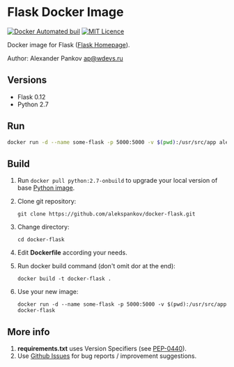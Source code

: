 Flask Docker Image
==================

[![Docker Automated buil](https://img.shields.io/docker/automated/jrottenberg/ffmpeg.svg?maxAge=2592000?style=flat-square)](https://hub.docker.com/r/aleksxp/docker-flask/)
[![MIT Licence](https://badges.frapsoft.com/os/mit/mit.svg?v=103)](https://opensource.org/licenses/mit-license.php)


Docker image for Flask ([Flask Homepage](http://flask.pocoo.org/)).

Author: Alexander Pankov <ap@wdevs.ru>

Versions
--------

- Flask 0.12
- Python 2.7

Run
---

```bash
docker run -d --name some-flask -p 5000:5000 -v $(pwd):/usr/src/app aleksxp/flask
```

Build
-----

1. Run ```docker pull python:2.7-onbuild``` to upgrade your local version of base [Python image](https://hub.docker.com/_/python/).
1. Clone git repository:
    ```
    git clone https://github.com/alekspankov/docker-flask.git
    ```
    
1. Change directory:
    ```
    cd docker-flask
    ```
    
1. Edit **Dockerfile** according your needs.
1. Run docker build command (don't omit dor at the end):
    ```
    docker build -t docker-flask .
    ```
    
1. Use your new image:
    ```
    docker run -d --name some-flask -p 5000:5000 -v $(pwd):/usr/src/app docker-flask
    ```
    
More info
---------

1. **requirements.txt** uses Version Specifiers (see [PEP-0440](https://www.python.org/dev/peps/pep-0440/)).
1. Use [Github Issues](https://github.com/alekspankov/docker-flask/issues) for bug reports / improvement suggestions.    
